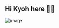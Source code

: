 ## Hi Kyoh here 🙂🧃

![image](https://github.com/user-attachments/assets/49826c6f-49af-4e40-9f8e-a4005cadd289)
